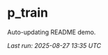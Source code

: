 # p_train

Auto-updating README demo.

<!--START_SECTION:status-->
_Last run: 2025-08-27 13:35 UTC_
<!--END_SECTION:status-->
























































































































































